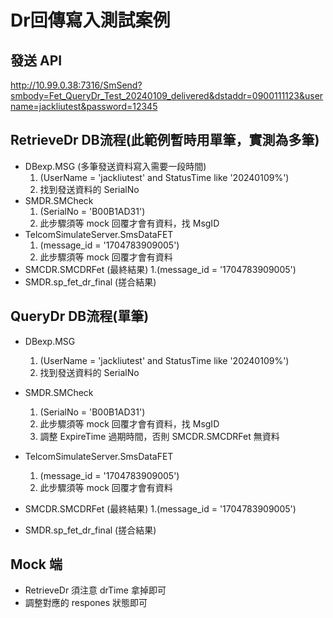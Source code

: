 # Dr回傳寫入測試案例

## 發送 API
http://10.99.0.38:7316/SmSend?smbody=Fet_QueryDr_Test_20240109_delivered&dstaddr=0900111123&username=jackliutest&password=12345

## RetrieveDr DB流程(此範例暫時用單筆，實測為多筆)
* DBexp.MSG (多筆發送資料寫入需要一段時間)
    1. (UserName = 'jackliutest' and StatusTime like '20240109%')
    2. 找到發送資料的 SerialNo
* SMDR.SMCheck
    1. (SerialNo = 'B00B1AD31')
    2. 此步驟須等 mock 回覆才會有資料，找 MsgID
* TelcomSimulateServer.SmsDataFET
    1. (message_id = '1704783909005')
    2. 此步驟須等 mock 回覆才會有資料
* SMCDR.SMCDRFet (最終結果)
    1.(message_id = '1704783909005')    
* SMDR.sp_fet_dr_final (搓合結果)

## QueryDr DB流程(單筆)
* DBexp.MSG
    1. (UserName = 'jackliutest' and StatusTime like '20240109%')
    2. 找到發送資料的 SerialNo
* SMDR.SMCheck
    1. (SerialNo = 'B00B1AD31')    
    2. 此步驟須等 mock 回覆才會有資料，找 MsgID
    3. 調整 ExpireTime 過期時間，否則 SMCDR.SMCDRFet 無資料
* TelcomSimulateServer.SmsDataFET
    1. (message_id = '1704783909005')
    2. 此步驟須等 mock 回覆才會有資料
* SMCDR.SMCDRFet (最終結果)
    1.(message_id = '1704783909005')
    
* SMDR.sp_fet_dr_final (搓合結果)


## Mock 端
* RetrieveDr 須注意 drTime 拿掉即可
* 調整對應的 respones 狀態即可
